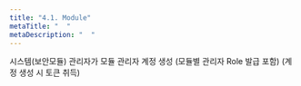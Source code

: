 ```yaml
---
title: "4.1. Module"
metaTitle: "  "
metaDescription: "  "
---
```


시스템(보안모듈) 관리자가 모듈 관리자 계정 생성 (모듈별 관리자 Role 발급 포함) (계정 생성 시 토큰 취득)

